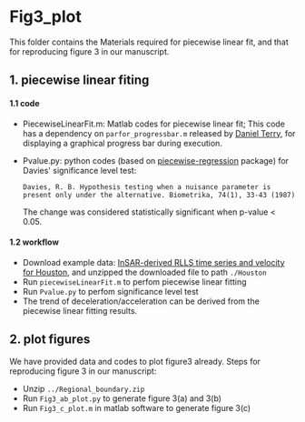 
# Fig3_plot
This folder contains the Materials required for piecewise linear fit, and that for reproducing figure 3 in our manuscript.

## 1. piecewise linear fiting

#### 1.1 code
- PiecewiseLinearFit.m: Matlab codes for piecewise linear fit; This code has a dependency on `parfor_progressbar.m` released by [Daniel Terry](https://ww2.mathworks.cn/matlabcentral/fileexchange/53773-parfor_progressbar), for displaying a graphical progress bar during execution.
 
- Pvalue.py: python codes (based on [piecewise-regression](https://github.com/chasmani/piecewise-regression) package) for Davies' significance level test:
  <pre><code>Davies, R. B. Hypothesis testing when a nuisance parameter is present only under the alternative. Biometrika, 74(1), 33-43 (1987)</code></pre>
  The change was considered statistically significant when p-value < 0.05.

#### 1.2 workflow
- Download example data: [InSAR-derived RLLS time series and velocity for Houston](https://drive.google.com/file/d/1376MdRwcObZUmJIERmbbKt5uXZDObeoO/view?usp=sharing), and unzipped the downloaded file to path `./Houston`
- Run `piecewiseLinearFit.m` to perfom piecewise linear fitting
- Run `Pvalue.py` to perfom significance level test
- The trend of deceleration/acceleration can be derived from the piecewise linear fitting results.

## 2. plot figures
We have provided data and codes to plot figure3 already. 
Steps for reproducing figure 3 in our manuscript:
- Unzip `../Regional_boundary.zip`
- Run `Fig3_ab_plot.py` to generate figure 3(a) and 3(b)
- Run `Fig3_c_plot.m` in matlab software to generate figure 3(c)
